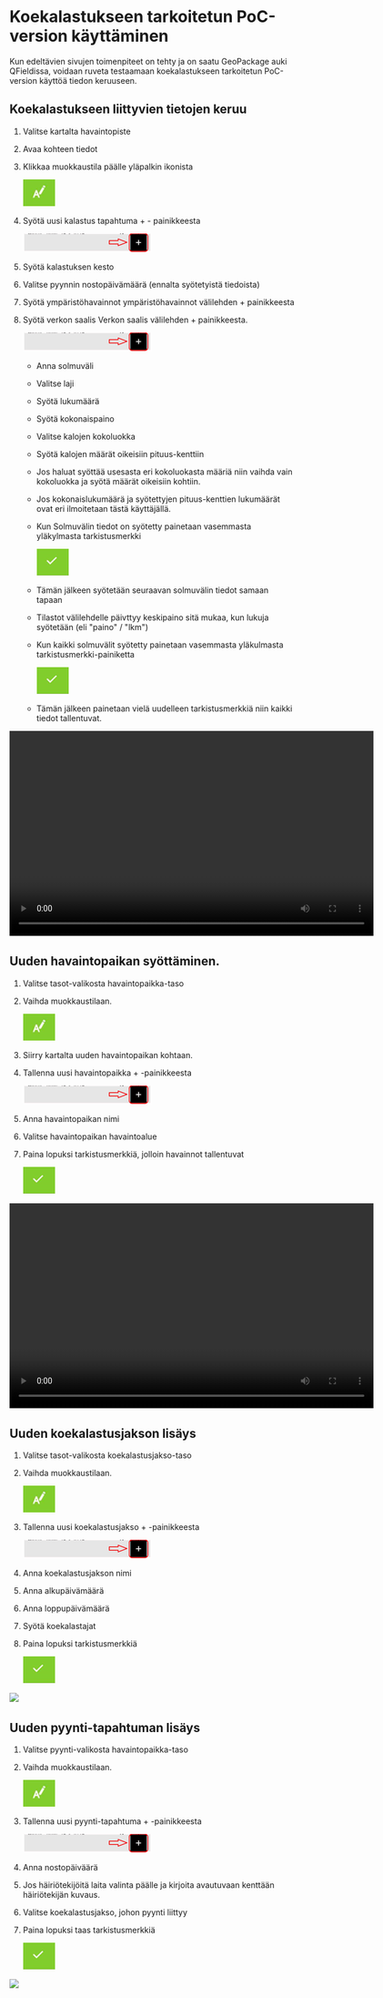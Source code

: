 # Koekalastukseen tarkoitetun PoC-version käyttäminen

Kun edeltävien sivujen toimenpiteet on tehty ja on saatu GeoPackage auki QFieldissa, voidaan ruveta testaamaan koekalastukseen tarkoitetun PoC-version käyttöä tiedon keruuseen.

## Koekalastukseen liittyvien tietojen keruu

1.  Valitse kartalta havaintopiste

2.  Avaa kohteen tiedot

3.  Klikkaa muokkaustila päälle yläpalkin ikonista

    ![](img/muokkaus_qfield.png)

4.  Syötä uusi kalastus tapahtuma + - painikkeesta

    ![Lisää uusi kohde](img/lisaa_uusi_kohde_qfield.png)

5.  Syötä kalastuksen kesto

6.  Valitse pyynnin nostopäivämäärä (ennalta syötetyistä tiedoista)

7.  Syötä ympäristöhavainnot ympäristöhavainnot välilehden + painikkeesta

8.  Syötä verkon saalis Verkon saalis välilehden + painikkeesta.

    ![Lisää uusi kohde](img/lisaa_uusi_kohde_qfield.png)

    -   Anna solmuväli

    -   Valitse laji

    -   Syötä lukumäärä

    -   Syötä kokonaispaino

    -   Valitse kalojen kokoluokka

    -   Syötä kalojen määrät oikeisiin pituus-kenttiin

    -   Jos haluat syöttää usesasta eri kokoluokasta määriä niin vaihda vain kokoluokka ja syötä määrät oikeisiin kohtiin.

    -   Jos kokonaislukumäärä ja syötettyjen pituus-kenttien lukumäärät ovat eri ilmoitetaan tästä käyttäjällä.

    -   Kun Solmuvälin tiedot on syötetty painetaan vasemmasta yläkylmasta tarkistusmerkki

        ![](img/tallenna_muokkaukset_qfield.png)

    -   Tämän jälkeen syötetään seuraavan solmuvälin tiedot samaan tapaan

    -   Tilastot välilehdelle päivttyy keskipaino sitä mukaa, kun lukuja syötetään (eli  "paino"  /  "lkm") 

    -   Kun kaikki solmuvälit syötetty painetaan vasemmasta yläkulmasta tarkistusmerkki-painiketta

        ![](img/tallenna_muokkaukset_qfield.png)

    -   Tämän jälkeen painetaan vielä uudelleen tarkistusmerkkiä niin kaikki tiedot tallentuvat.

<video width="640" height="360" controls><source src="img/koekalastustietojen_lisays.mp4" type="video/mp4"></video>

## Uuden havaintopaikan syöttäminen.

1.  Valitse tasot-valikosta havaintopaikka-taso

2.  Vaihda muokkaustilaan.

    ![](img/muokkaus_qfield.png)

3.  Siirry kartalta uuden havaintopaikan kohtaan.

4.  Tallenna uusi havaintopaikka + -painikkeesta

    ![Lisää uusi kohde](img/lisaa_uusi_kohde_qfield.png)

5.  Anna havaintopaikan nimi

6.  Valitse havaintopaikan havaintoalue

7.  Paina lopuksi tarkistusmerkkiä, jolloin havainnot tallentuvat

    ![](img/tallenna_muokkaukset_qfield.png) 
    
<video width="640" height="360" controls><source src="img/havaintopaikan_lisays.mp4" type="video/mp4"></video>

## Uuden koekalastusjakson lisäys

1.  Valitse tasot-valikosta koekalastusjakso-taso

2.  Vaihda muokkaustilaan.

    ![](img/muokkaus_qfield.png)

3.  Tallenna uusi koekalastusjakso + -painikkeesta

    ![Lisää uusi kohde](img/lisaa_uusi_kohde_qfield.png)

4.  Anna koekalastusjakson nimi

5.  Anna alkupäivämäärä

6.  Anna loppupäivämäärä

7.  Syötä koekalastajat

8.  Paina lopuksi tarkistusmerkkiä

    ![](img/tallenna_muokkaukset_qfield.png)

[<img src="img/koekalastusjakso.gif" width="300"/>](img/koekalastusjakso.gif)

## Uuden pyynti-tapahtuman lisäys

1.  Valitse pyynti-valikosta havaintopaikka-taso

2.  Vaihda muokkaustilaan.

    ![](img/muokkaus_qfield.png)

3.  Tallenna uusi pyynti-tapahtuma + -painikkeesta

    ![Lisää uusi kohde](img/lisaa_uusi_kohde_qfield.png)

4.  Anna nostopäiväärä

5.  Jos häiriötekijöitä laita valinta päälle ja kirjoita avautuvaan kenttään häiriötekijän kuvaus.

6.  Valitse koekalastusjakso, johon pyynti liittyy

7.  Paina lopuksi taas tarkistusmerkkiä

    ![](img/tallenna_muokkaukset_qfield.png)

[<img src="img/pyynti.gif" width="300"/>](img/pyynti.gif)
